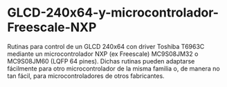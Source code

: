 # GLCD-240x64-y-microcontrolador-Freescale-NXP

Rutinas para control de un GLCD 240x64 con driver Toshiba T6963C mediante un microcontrolador NXP (ex Freescale) MC9S08JM32 o MC9S08JM60 (LQFP 64 pines). Dichas rutinas pueden adaptarse fácilmente para otro microcontrolador de la misma familia o, de manera no tan fácil, para microcontroladores de otros fabricantes.
